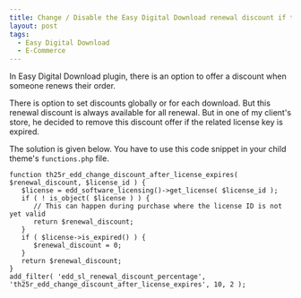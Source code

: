 ```yaml
---
title: Change / Disable the Easy Digital Download renewal discount if the license key expired
layout: post
tags:
  - Easy Digital Download
  - E-Commerce
---
```


In Easy Digital Download plugin, there is an option to offer a discount when someone renews their order.

There is option to set discounts globally or for each download. But this renewal discount is always available for all renewal. But in one of my client's store, he decided to remove this discount offer if the related license key is expired.

The solution is given below. You have to use this code snippet in your child theme's `functions.php` file.

    function th25r_edd_change_discount_after_license_expires( $renewal_discount, $license_id ) {
       $license = edd_software_licensing()->get_license( $license_id );
       if ( ! is_object( $license ) ) {
          // This can happen during purchase where the license ID is not yet valid
          return $renewal_discount;
       }
       if ( $license->is_expired() ) {
          $renewal_discount = 0; 
       }
       return $renewal_discount;
    }
    add_filter( 'edd_sl_renewal_discount_percentage', 'th25r_edd_change_discount_after_license_expires', 10, 2 );




